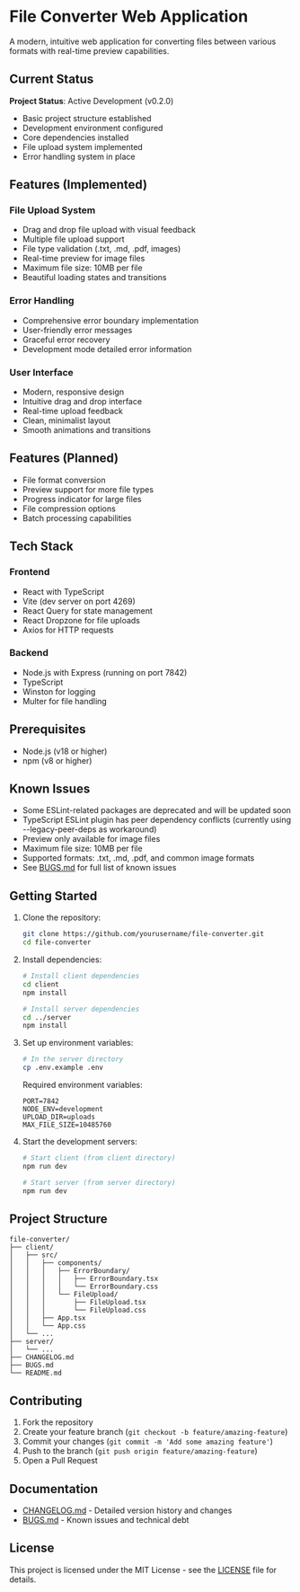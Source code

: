 # File Converter Web Application

A modern, intuitive web application for converting files between various formats with real-time preview capabilities.

## Current Status

**Project Status**: Active Development (v0.2.0)
- Basic project structure established
- Development environment configured
- Core dependencies installed
- File upload system implemented
- Error handling system in place

## Features (Implemented)

### File Upload System
- Drag and drop file upload with visual feedback
- Multiple file upload support
- File type validation (.txt, .md, .pdf, images)
- Real-time preview for image files
- Maximum file size: 10MB per file
- Beautiful loading states and transitions

### Error Handling
- Comprehensive error boundary implementation
- User-friendly error messages
- Graceful error recovery
- Development mode detailed error information

### User Interface
- Modern, responsive design
- Intuitive drag and drop interface
- Real-time upload feedback
- Clean, minimalist layout
- Smooth animations and transitions

## Features (Planned)

- File format conversion
- Preview support for more file types
- Progress indicator for large files
- File compression options
- Batch processing capabilities

## Tech Stack

### Frontend
- React with TypeScript
- Vite (dev server on port 4269)
- React Query for state management
- React Dropzone for file uploads
- Axios for HTTP requests

### Backend
- Node.js with Express (running on port 7842)
- TypeScript
- Winston for logging
- Multer for file handling

## Prerequisites

- Node.js (v18 or higher)
- npm (v8 or higher)

## Known Issues

- Some ESLint-related packages are deprecated and will be updated soon
- TypeScript ESLint plugin has peer dependency conflicts (currently using --legacy-peer-deps as workaround)
- Preview only available for image files
- Maximum file size: 10MB per file
- Supported formats: .txt, .md, .pdf, and common image formats
- See [BUGS.md](BUGS.md) for full list of known issues

## Getting Started

1. Clone the repository:
   ```bash
   git clone https://github.com/yourusername/file-converter.git
   cd file-converter
   ```

2. Install dependencies:
   ```bash
   # Install client dependencies
   cd client
   npm install

   # Install server dependencies
   cd ../server
   npm install
   ```

3. Set up environment variables:
   ```bash
   # In the server directory
   cp .env.example .env
   ```

   Required environment variables:
   ```
   PORT=7842
   NODE_ENV=development
   UPLOAD_DIR=uploads
   MAX_FILE_SIZE=10485760
   ```

3. Start the development servers:
   ```bash
   # Start client (from client directory)
   npm run dev

   # Start server (from server directory)
   npm run dev
   ```

## Project Structure

```
file-converter/
├── client/
│   ├── src/
│   │   ├── components/
│   │   │   ├── ErrorBoundary/
│   │   │   │   ├── ErrorBoundary.tsx
│   │   │   │   └── ErrorBoundary.css
│   │   │   └── FileUpload/
│   │   │       ├── FileUpload.tsx
│   │   │       └── FileUpload.css
│   │   ├── App.tsx
│   │   └── App.css
│   └── ...
├── server/
│   └── ...
├── CHANGELOG.md
├── BUGS.md
└── README.md
```

## Contributing

1. Fork the repository
2. Create your feature branch (`git checkout -b feature/amazing-feature`)
3. Commit your changes (`git commit -m 'Add some amazing feature'`)
4. Push to the branch (`git push origin feature/amazing-feature`)
5. Open a Pull Request

## Documentation

- [CHANGELOG.md](CHANGELOG.md) - Detailed version history and changes
- [BUGS.md](BUGS.md) - Known issues and technical debt

## License

This project is licensed under the MIT License - see the [LICENSE](LICENSE) file for details.
